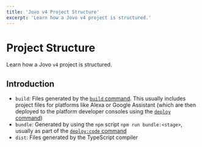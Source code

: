 ```yaml
---
title: 'Jovo v4 Project Structure'
excerpt: 'Learn how a Jovo v4 project is structured.'
---
```


# Project Structure

Learn how a Jovo `v4` project is structured.

## Introduction


- `build`: Files generated by the [`build` command](https://www.jovo.tech/docs/build-command). This usually includes project files for platforms like Alexa or Google Assistant (which are then deployed to the platform developer consoles using the [`deploy` command](https://www.jovo.tech/docs/deploy-command))  
- `bundle`: Generated by using the `npm` script `npm run bundle:<stage>`, usually as part of the [`deploy:code` command](https://www.jovo.tech/docs/deploy-command#deploycode)
- `dist`: Files generated by the TypeScript compiler
